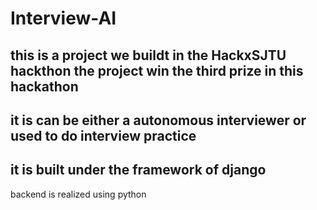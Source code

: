 # Interview-AI

this is a project we buildt in the HackxSJTU hackthon
the project win the third prize in this hackathon
---
it is can be either a autonomous interviewer or used to do interview practice
---
it is built under the framework of django
---
backend is realized using python
